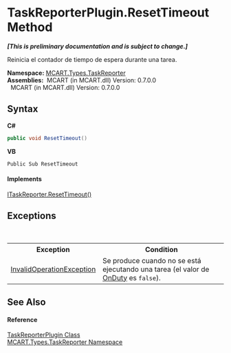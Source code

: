 # TaskReporterPlugin.ResetTimeout Method 
 _**\[This is preliminary documentation and is subject to change.\]**_

Reinicia el contador de tiempo de espera durante una tarea.

**Namespace:**&nbsp;<a href="256f3901-18cb-eeca-835c-7de778822db3">MCART.Types.TaskReporter</a><br />**Assemblies:**&nbsp;&nbsp;MCART (in MCART.dll) Version: 0.7.0.0<br />&nbsp;&nbsp;MCART (in MCART.dll) Version: 0.7.0.0<br />

## Syntax

**C#**<br />
``` C#
public void ResetTimeout()
```

**VB**<br />
``` VB
Public Sub ResetTimeout
```


#### Implements
<a href="87a25b23-67c8-1409-ff36-e57c3ff47678">ITaskReporter.ResetTimeout()</a><br />

## Exceptions
&nbsp;<table><tr><th>Exception</th><th>Condition</th></tr><tr><td><a href="http://msdn2.microsoft.com/es-es/library/2asft85a" target="_blank">InvalidOperationException</a></td><td>Se produce cuando no se está ejecutando una tarea (el valor de <a href="f05aea43-ca08-7bbf-f981-44a0205a3868">OnDuty</a> es `false`).</td></tr></table>

## See Also


#### Reference
<a href="2cca1eb3-f49c-080a-88d8-66137c07787e">TaskReporterPlugin Class</a><br /><a href="256f3901-18cb-eeca-835c-7de778822db3">MCART.Types.TaskReporter Namespace</a><br />